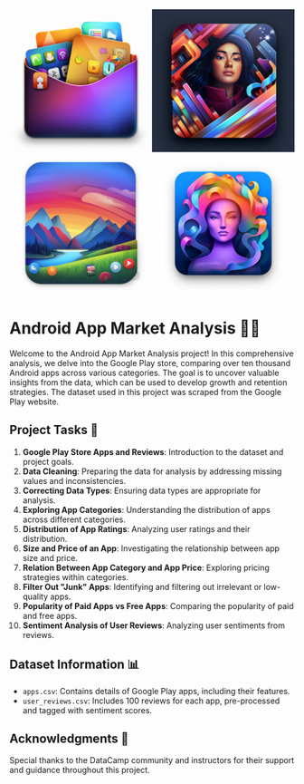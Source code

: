 
<img src="App.png" width="600">

# Android App Market Analysis 📱🚀

Welcome to the Android App Market Analysis project! In this comprehensive analysis, we delve into the Google Play store, comparing over ten thousand Android apps across various categories. The goal is to uncover valuable insights from the data, which can be used to develop growth and retention strategies. The dataset used in this project was scraped from the Google Play website.

## Project Tasks 📝

1. **Google Play Store Apps and Reviews**: Introduction to the dataset and project goals.
2. **Data Cleaning**: Preparing the data for analysis by addressing missing values and inconsistencies.
3. **Correcting Data Types**: Ensuring data types are appropriate for analysis.
4. **Exploring App Categories**: Understanding the distribution of apps across different categories.
5. **Distribution of App Ratings**: Analyzing user ratings and their distribution.
6. **Size and Price of an App**: Investigating the relationship between app size and price.
7. **Relation Between App Category and App Price**: Exploring pricing strategies within categories.
8. **Filter Out "Junk" Apps**: Identifying and filtering out irrelevant or low-quality apps.
9. **Popularity of Paid Apps vs Free Apps**: Comparing the popularity of paid and free apps.
10. **Sentiment Analysis of User Reviews**: Analyzing user sentiments from reviews.

## Dataset Information 📊

- `apps.csv`: Contains details of Google Play apps, including their features.
- `user_reviews.csv`: Includes 100 reviews for each app, pre-processed and tagged with sentiment scores.


## Acknowledgments 🙏

Special thanks to the DataCamp community and instructors for their support and guidance throughout this project.


